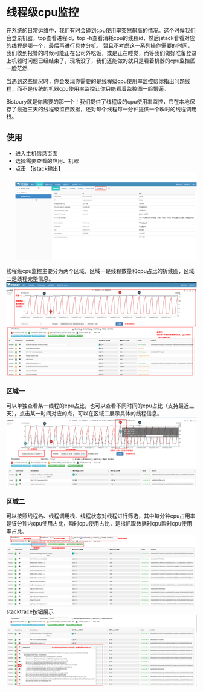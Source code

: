 # 线程级cpu监控

在系统的日常运维中，我们有时会碰到cpu使用率突然飙高的情况。这个时候我们会登录机器，top查看进程id，top -h查看消耗cpu的线程id，然后jstack看看对应的线程是哪一个，最后再进行具体分析。
暂且不考虑这一系列操作需要的时间，我们收到报警的时候可能正在公司外吃饭，或是正在睡觉，而等我们做好准备登录上机器时问题已经结束了，现场没了，我们还能做的就只是看着机器的cpu监控图一脸茫然...

当遇到这些情况时，你会发现你需要的是线程级cpu使用率监控帮你指出问题线程，而不是传统的机器cpu使用率监控让你只能看着监控图一脸懵逼。

Bistoury就是你需要的那一个！我们提供了线程级的cpu使用率监控，它在本地保存了最近三天的线程级监控数据，还对每个线程每一分钟提供一个瞬时的线程调用栈。

## 使用
- 进入主机信息页面
- 选择需要查看的应用、机器
- 点击 【jstack输出】
![jstack_entry](../image/jstack_entry.png)

线程级cpu监控主要分为两个区域，区域一是线程数量和cpu占比的折线图，区域二是线程完整信息。
![jstack_panel](../image/jstack_panel.png)

### 区域一

可以单独查看某一线程的cpu占比，也可以查看不同时间的cpu占比（支持最近三天），点击某一时间对应的点，可以在区域二展示具体的线程信息。
![jstack_cpu_thread](../image/jstack_cpu_thread.png)

### 区域二

可以按照线程名、线程调用栈、线程状态对线程进行筛选，其中每分钟cpu占用率是该分钟内cpu使用占比，瞬时cpu使用占比，是指抓取数据时cpu瞬时cpu使用率占比。
![jstack_thread_search](../image/jstack_thread_search.png)
stacktrace按钮展示
![jstack_thread_stacktrace](../image/jstack_thread_stacktrace.png)
